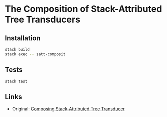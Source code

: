 # The Composition of Stack-Attributed Tree Transducers

## Installation

```bash
stack build
stack exec -- satt-composit
```

## Tests

```bash
stack test
```

## Links

* Original: [Composing Stack-Attributed Tree Transducer]()
